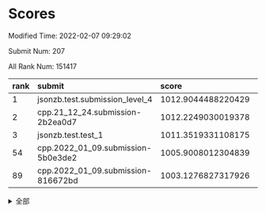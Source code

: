 # Scores

Modified Time: 2022-02-07 09:29:02

Submit Num: 207

All Rank Num: 151417

| rank |               submit               |       score        |       sigma        | pk_num |
| :--- | :--------------------------------- | :----------------- | :----------------- | :----- |
| 1    | jsonzb.test.submission_level_4     | 1012.9044488220429 | 0.801523816529166  | 2924   |
| 2    | cpp.21_12_24.submission-2b2ea0d7   | 1012.2249030019378 | 0.7893664468432314 | 2926   |
| 3    | jsonzb.test.test_1                 | 1011.3519331108175 | 0.7672867036398828 | 2928   |
| 54   | cpp.2022_01_09.submission-5b0e3de2 | 1005.9008012304839 | 0.7091213761473137 | 2933   |
| 89   | cpp.2022_01_09.submission-816672bd | 1003.1276827317926 | 0.6967890501500505 | 2923   |


<details>
<summary>全部</summary>

| rank |                 submit                 |       score        |       sigma        | pk_num |
| :--- | :------------------------------------- | :----------------- | :----------------- | :----- |
| 1    | jsonzb.test.submission_level_4         | 1012.9044488220429 | 0.801523816529166  | 2924   |
| 2    | cpp.21_12_24.submission-2b2ea0d7       | 1012.2249030019378 | 0.7893664468432314 | 2926   |
| 3    | jsonzb.test.test_1                     | 1011.3519331108175 | 0.7672867036398828 | 2928   |
| 4    | gobigger.level_3.submission_level_3_33 | 1011.1378490196934 | 0.7599088066173958 | 2929   |
| 5    | gobigger.level_3.submission_level_3_21 | 1011.0224760250587 | 0.7747833853545968 | 2921   |
| 6    | gobigger.level_3.submission_level_3_7  | 1010.9760334773048 | 0.7803565445327606 | 2923   |
| 7    | gobigger.level_3.submission_level_3_39 | 1010.9595618034185 | 0.7653316432118654 | 2926   |
| 8    | gobigger.level_3.submission_level_3_5  | 1010.8267004086113 | 0.7725704572702814 | 2921   |
| 9    | gobigger.level_3.submission_level_3_4  | 1010.7935022735104 | 0.7690327613612125 | 2928   |
| 10   | gobigger.level_3.submission_level_3_37 | 1010.7511520379393 | 0.7452826292385759 | 2928   |
| 11   | gobigger.level_3.submission_level_3_30 | 1010.7441529848056 | 0.7865619212021279 | 2925   |
| 12   | gobigger.level_3.submission_level_3_32 | 1010.7310200062527 | 0.7836558776292719 | 2925   |
| 13   | gobigger.level_3.submission_level_3_9  | 1010.6251172819041 | 0.7752098899338452 | 2930   |
| 14   | gobigger.level_3.submission_level_3_25 | 1010.5345159330691 | 0.7564626862960632 | 2924   |
| 15   | gobigger.level_3.submission_level_3_18 | 1010.4897848285364 | 0.7832011269520903 | 2927   |
| 16   | gobigger.level_3.submission_level_3_36 | 1010.4416256221951 | 0.7583645283327084 | 2925   |
| 17   | gobigger.level_3.submission_level_3_16 | 1010.3030890012013 | 0.7682781892217821 | 2929   |
| 18   | gobigger.level_3.submission_level_3_14 | 1010.2917717910151 | 0.7687555947741261 | 2920   |
| 19   | gobigger.level_3.submission_level_3_13 | 1010.2885796455923 | 0.7590833622133144 | 2927   |
| 20   | gobigger.level_3.submission_level_3_6  | 1010.2774738413286 | 0.7728528899083084 | 2927   |
| 21   | gobigger.level_3.submission_level_3_48 | 1010.190950754129  | 0.7562852189069736 | 2922   |
| 22   | gobigger.level_3.submission_level_3_23 | 1010.0727176563615 | 0.76598825658705   | 2927   |
| 23   | gobigger.level_3.submission_level_3_44 | 1010.061418852123  | 0.7582261528752892 | 2929   |
| 24   | gobigger.level_3.submission_level_3_29 | 1010.0207675362004 | 0.751530811383304  | 2932   |
| 25   | gobigger.level_3.submission_level_3_17 | 1009.9678175311766 | 0.7614117081430718 | 2926   |
| 26   | gobigger.level_3.submission_level_3_10 | 1009.7155407523285 | 0.7466141511643422 | 2926   |
| 27   | gobigger.level_3.submission_level_3_42 | 1009.693023668111  | 0.7666812717794095 | 2924   |
| 28   | gobigger.level_3.submission_level_3_19 | 1009.5965928178739 | 0.7553077462726397 | 2925   |
| 29   | gobigger.level_3.submission_level_3_1  | 1009.5900562829996 | 0.7274709021895115 | 2924   |
| 30   | gobigger.level_3.submission_level_3_22 | 1009.4999577144764 | 0.7484713586618877 | 2924   |
| 31   | gobigger.level_3.submission_level_3_12 | 1009.4804298775382 | 0.7657512906742382 | 2926   |
| 32   | gobigger.level_3.submission_level_3_35 | 1009.4736030940225 | 0.7566221616441104 | 2927   |
| 33   | gobigger.level_3.submission_level_3_2  | 1009.3797830000144 | 0.737716288995086  | 2925   |
| 34   | gobigger.level_3.submission_level_3_43 | 1009.3699854533836 | 0.734041399319091  | 2928   |
| 35   | gobigger.level_3.submission_level_3_3  | 1009.3528899249735 | 0.7547580364098476 | 2928   |
| 36   | gobigger.level_3.submission_level_3_45 | 1009.3467695384942 | 0.7468041958011972 | 2924   |
| 37   | gobigger.level_3.submission_level_3_11 | 1009.3458534985231 | 0.7345916750559391 | 2923   |
| 38   | gobigger.level_3.submission_level_3_8  | 1009.2823865458196 | 0.7484524088735057 | 2927   |
| 39   | gobigger.level_3.submission_level_3_24 | 1009.2101237344017 | 0.7575976130261483 | 2922   |
| 40   | gobigger.level_3.submission_level_3_49 | 1009.2088190467048 | 0.7437547377207072 | 2924   |
| 41   | gobigger.level_3.submission_level_3_40 | 1009.1495396547388 | 0.7606123471539489 | 2925   |
| 42   | gobigger.level_3.submission_level_3_41 | 1009.024456397747  | 0.747580790194202  | 2927   |
| 43   | gobigger.level_3.submission_level_3_0  | 1009.022669970836  | 0.7470273565164214 | 2931   |
| 44   | gobigger.level_3.submission_level_3_31 | 1009.0132785429611 | 0.7424729875188679 | 2927   |
| 45   | gobigger.level_3.submission_level_3_38 | 1008.9636608626743 | 0.7639842006401099 | 2927   |
| 46   | gobigger.level_3.submission_level_3_46 | 1008.9465152334287 | 0.7476072507411161 | 2925   |
| 47   | gobigger.level_3.submission_level_3_20 | 1008.8726552550971 | 0.7387521372659935 | 2922   |
| 48   | gobigger.level_3.submission_level_3_27 | 1008.6339873563077 | 0.7283732611573199 | 2928   |
| 49   | gobigger.level_3.submission_level_3_26 | 1008.5891745625943 | 0.7360711414900111 | 2927   |
| 50   | gobigger.level_3.submission_level_3_15 | 1008.5491841138455 | 0.7346873232320651 | 2927   |
| 51   | gobigger.level_3.submission_level_3_34 | 1008.3850753202926 | 0.7313111637281945 | 2934   |
| 52   | gobigger.level_3.submission_level_3_47 | 1008.2169190530459 | 0.7565573717467258 | 2930   |
| 53   | gobigger.level_3.submission_level_3_28 | 1007.8946900016966 | 0.7589058868362275 | 2928   |
| 54   | cpp.2022_01_09.submission-5b0e3de2     | 1005.9008012304839 | 0.7091213761473137 | 2933   |
| 55   | gobigger.level_1.submission_level_1_42 | 1005.6845484405956 | 0.7208958556857973 | 2922   |
| 56   | gobigger.level_1.submission_level_1_11 | 1005.0317352764656 | 0.7196817885735911 | 2927   |
| 57   | gobigger.level_1.submission_level_1_39 | 1004.5780565581376 | 0.7165941311031967 | 2927   |
| 58   | gobigger.level_1.submission_level_1_34 | 1004.4866662569791 | 0.7237111728014267 | 2921   |
| 59   | gobigger.level_1.submission_level_1_14 | 1004.4637345940646 | 0.7320451104828198 | 2926   |
| 60   | gobigger.level_1.submission_level_1_19 | 1004.4382304965945 | 0.7231295069698892 | 2928   |
| 61   | gobigger.level_1.submission_level_1_47 | 1004.3574906292365 | 0.7143905394485838 | 2925   |
| 62   | gobigger.level_1.submission_level_1_33 | 1004.3410503527762 | 0.7194146466277885 | 2932   |
| 63   | gobigger.level_1.submission_level_1_23 | 1004.308316368059  | 0.7143148265178356 | 2926   |
| 64   | gobigger.level_1.submission_level_1_44 | 1004.1530243498418 | 0.7164903792478869 | 2924   |
| 65   | gobigger.level_1.submission_level_1_48 | 1003.9925534799456 | 0.712528567661848  | 2921   |
| 66   | gobigger.level_1.submission_level_1_38 | 1003.952113512182  | 0.7106614164562245 | 2919   |
| 67   | gobigger.level_1.submission_level_1_16 | 1003.8837575274417 | 0.7184460902940464 | 2931   |
| 68   | gobigger.level_1.submission_level_1_37 | 1003.8338923903316 | 0.7263793926153284 | 2925   |
| 69   | gobigger.level_1.submission_level_1_17 | 1003.7785982083907 | 0.7218773768202782 | 2927   |
| 70   | gobigger.level_1.submission_level_1_20 | 1003.7294735607762 | 0.713617120390324  | 2926   |
| 71   | gobigger.level_1.submission_level_1_13 | 1003.6476777312344 | 0.711521929704144  | 2927   |
| 72   | gobigger.level_1.submission_level_1_26 | 1003.6162052983736 | 0.7097286464368615 | 2922   |
| 73   | gobigger.level_1.submission_level_1_24 | 1003.6139995851473 | 0.7259207978309109 | 2926   |
| 74   | gobigger.level_1.submission_level_1_30 | 1003.5935419488698 | 0.7092628199875246 | 2929   |
| 75   | gobigger.level_1.submission_level_1_15 | 1003.5773454333428 | 0.7166939479648383 | 2929   |
| 76   | gobigger.level_1.submission_level_1_21 | 1003.5466183781554 | 0.7224539839141496 | 2927   |
| 77   | gobigger.level_1.submission_level_1_31 | 1003.541375228982  | 0.7175383834767901 | 2925   |
| 78   | gobigger.level_1.submission_level_1_35 | 1003.4311241165445 | 0.6982455090244999 | 2925   |
| 79   | gobigger.level_1.submission_level_1_41 | 1003.4287923638241 | 0.7062206231149184 | 2927   |
| 80   | gobigger.level_1.submission_level_1_7  | 1003.4272885268239 | 0.7227608614518428 | 2926   |
| 81   | gobigger.level_1.submission_level_1_18 | 1003.4168137383857 | 0.7151418704291116 | 2927   |
| 82   | gobigger.level_1.submission_level_1_2  | 1003.3554555948806 | 0.7232981571026578 | 2922   |
| 83   | gobigger.level_1.submission_level_1_12 | 1003.3500892456976 | 0.7090715104006703 | 2924   |
| 84   | gobigger.level_1.submission_level_1_49 | 1003.3286557637326 | 0.7149239134575708 | 2922   |
| 85   | gobigger.level_1.submission_level_1_3  | 1003.244897575081  | 0.7034196694941355 | 2933   |
| 86   | gobigger.level_1.submission_level_1_27 | 1003.2037366780793 | 0.711072787827678  | 2929   |
| 87   | gobigger.level_1.submission_level_1_43 | 1003.1617902567448 | 0.7133415412618548 | 2925   |
| 88   | gobigger.level_1.submission_level_1_29 | 1003.1477765625039 | 0.7183670695289573 | 2929   |
| 89   | cpp.2022_01_09.submission-816672bd     | 1003.1276827317926 | 0.6967890501500505 | 2923   |
| 90   | gobigger.level_1.submission_level_1_8  | 1003.1179345784511 | 0.717384814230695  | 2925   |
| 91   | gobigger.level_1.submission_level_1_32 | 1003.1013477328976 | 0.7164633917748934 | 2924   |
| 92   | gobigger.level_1.submission_level_1_28 | 1003.1003522782655 | 0.7126014406150096 | 2928   |
| 93   | gobigger.level_1.submission_level_1_10 | 1003.0996078891814 | 0.7091715939452532 | 2924   |
| 94   | gobigger.level_1.submission_level_1_36 | 1003.0583355216994 | 0.7142862484160146 | 2922   |
| 95   | gobigger.level_1.submission_level_1_45 | 1002.9338821018175 | 0.708553570214386  | 2932   |
| 96   | gobigger.level_1.submission_level_1_9  | 1002.904692353769  | 0.7172571405419633 | 2925   |
| 97   | gobigger.level_1.submission_level_1_0  | 1002.796053594093  | 0.7167121170525986 | 2931   |
| 98   | gobigger.level_1.submission_level_1_25 | 1002.7870318480501 | 0.7161127145546061 | 2924   |
| 99   | gobigger.level_1.submission_level_1_22 | 1002.7094402754126 | 0.7093585794465358 | 2923   |
| 100  | gobigger.level_1.submission_level_1_1  | 1002.709041408022  | 0.7228688699574795 | 2928   |
| 101  | gobigger.level_1.submission_level_1_40 | 1002.6090356505443 | 0.7074422199698099 | 2921   |
| 102  | gobigger.level_1.submission_level_1_46 | 1002.5387958571031 | 0.7242586147797967 | 2929   |
| 103  | gobigger.level_1.submission_level_1_6  | 1002.1820480101729 | 0.7196752831610628 | 2929   |
| 104  | gobigger.level_1.submission_level_1_4  | 1002.0232137458817 | 0.712863851186879  | 2927   |
| 105  | gobigger.level_1.submission_level_1_5  | 1001.056030207463  | 0.7142127310410652 | 2920   |
| 106  | gobigger.random.submission_random_38   | 997.3325630195407  | 0.7145124504632847 | 2926   |
| 107  | gobigger.random.submission_random_46   | 997.2615891718693  | 0.7065903694493441 | 2925   |
| 108  | gobigger.random.submission_random_25   | 997.0175118785043  | 0.6984756126082146 | 2920   |
| 109  | gobigger.random.submission_random_41   | 996.8191436046451  | 0.7220576768060554 | 2925   |
| 110  | gobigger.random.submission_random_42   | 996.6349136786573  | 0.7167680112780813 | 2927   |
| 111  | gobigger.random.submission_random_32   | 996.5666774479515  | 0.7094787023651273 | 2925   |
| 112  | gobigger.random.submission_random_28   | 996.5573403083391  | 0.7059542912749028 | 2931   |
| 113  | gobigger.random.submission_random_36   | 996.4951679433063  | 0.7144944628390181 | 2930   |
| 114  | gobigger.random.submission_random_44   | 996.4876012327719  | 0.7038985902510212 | 2922   |
| 115  | gobigger.random.submission_random_1    | 996.4692274688862  | 0.6992259516087053 | 2920   |
| 116  | gobigger.random.submission_random_16   | 996.3616766904091  | 0.7119604978510109 | 2926   |
| 117  | gobigger.random.submission_random_34   | 996.3441717023757  | 0.7070067277624574 | 2928   |
| 118  | gobigger.random.submission_random_27   | 996.330799681697   | 0.7084188541683485 | 2928   |
| 119  | gobigger.random.submission_random_24   | 996.2796781052747  | 0.709845069152898  | 2922   |
| 120  | gobigger.random.submission_random_49   | 996.2632371546368  | 0.7110470532732636 | 2927   |
| 121  | gobigger.random.submission_random_20   | 996.2506746554016  | 0.7045546733729525 | 2926   |
| 122  | gobigger.random.submission_random_22   | 996.2422815027791  | 0.7104109772440032 | 2930   |
| 123  | gobigger.random.submission_random_6    | 996.1971484411433  | 0.7141153337650666 | 2927   |
| 124  | gobigger.random.submission_random_23   | 996.1501421350681  | 0.6981655839809829 | 2929   |
| 125  | gobigger.random.submission_random_9    | 996.1121159937229  | 0.7166660749738502 | 2924   |
| 126  | gobigger.random.submission_random_33   | 996.1079274659387  | 0.7108160569421611 | 2922   |
| 127  | gobigger.random.submission_random_40   | 996.0462055431536  | 0.7253408730671038 | 2925   |
| 128  | gobigger.random.submission_random_5    | 995.9619623906086  | 0.7296500562232149 | 2931   |
| 129  | gobigger.random.submission_random_4    | 995.9528867008762  | 0.7132886037866266 | 2920   |
| 130  | gobigger.random.submission_random_29   | 995.9400191163268  | 0.7012503212415758 | 2928   |
| 131  | gobigger.random.submission_random_45   | 995.935671590994   | 0.7074897412900708 | 2925   |
| 132  | gobigger.random.submission_random_17   | 995.8468870225042  | 0.7082896051697438 | 2927   |
| 133  | gobigger.random.submission_random_48   | 995.823385628774   | 0.7139711616779711 | 2932   |
| 134  | gobigger.random.submission_random_47   | 995.8134517754967  | 0.7060448451313865 | 2924   |
| 135  | gobigger.random.submission_random_8    | 995.7620747091913  | 0.7140531628842144 | 2926   |
| 136  | gobigger.random.submission_random_13   | 995.7606343774002  | 0.7051110860969626 | 2925   |
| 137  | gobigger.random.submission_random_31   | 995.7598369242083  | 0.6974293327835438 | 2930   |
| 138  | gobigger.random.submission_random_35   | 995.7091586574761  | 0.7164476956415541 | 2923   |
| 139  | gobigger.random.submission_random_11   | 995.6776535395684  | 0.7286136211513486 | 2927   |
| 140  | gobigger.random.submission_random_19   | 995.6379871042813  | 0.7081275676110629 | 2926   |
| 141  | gobigger.random.submission_random_26   | 995.6282793223977  | 0.7031407669657214 | 2926   |
| 142  | gobigger.random.submission_random_21   | 995.5834794324219  | 0.6988913914761447 | 2921   |
| 143  | gobigger.random.submission_random_30   | 995.5332951192323  | 0.7266627419379276 | 2931   |
| 144  | gobigger.random.submission_random_3    | 995.4896526133117  | 0.7107516426033863 | 2925   |
| 145  | gobigger.random.submission_random_14   | 995.4791382621512  | 0.7152372568672215 | 2929   |
| 146  | gobigger.random.submission_random_12   | 995.4684072102723  | 0.7154440239155442 | 2925   |
| 147  | gobigger.level_2.submission_level_2_1  | 995.4174687298616  | 0.7280925977411906 | 2924   |
| 148  | gobigger.random.submission_random_43   | 995.4082481410609  | 0.7099625644551938 | 2926   |
| 149  | gobigger.random.submission_random_0    | 995.392463418033   | 0.7136208081726414 | 2928   |
| 150  | gobigger.random.submission_random_15   | 995.380413238191   | 0.7044920116246979 | 2932   |
| 151  | gobigger.random.submission_random_37   | 995.3738132434578  | 0.7016590180301473 | 2922   |
| 152  | gobigger.random.submission_random_7    | 995.2984675061124  | 0.7237073595217413 | 2931   |
| 153  | gobigger.random.submission_random_10   | 995.1338645750835  | 0.7112460023423922 | 2926   |
| 154  | gobigger.random.submission_random_39   | 995.0039370368286  | 0.7228343158774969 | 2918   |
| 155  | gobigger.random.submission_random_2    | 994.8167708358861  | 0.7201211317493632 | 2927   |
| 156  | gobigger.random.submission_random_18   | 994.6473985659242  | 0.7209883345081957 | 2926   |
| 157  | gobigger.level_2.submission_level_2_41 | 994.3048682966822  | 0.7285197169323389 | 2920   |
| 158  | gobigger.level_2.submission_level_2_21 | 993.4446606463504  | 0.743531979807827  | 2927   |
| 159  | gobigger.level_2.submission_level_2_4  | 993.436440313535   | 0.7331806936822516 | 2930   |
| 160  | gobigger.level_2.submission_level_2_16 | 993.1375859681677  | 0.7376023626274626 | 2927   |
| 161  | gobigger.level_2.submission_level_2_0  | 992.9259924951527  | 0.7453015850829138 | 2927   |
| 162  | gobigger.level_2.submission_level_2_25 | 992.9004567088718  | 0.732787939235107  | 2923   |
| 163  | gobigger.level_2.submission_level_2_28 | 992.8563095304737  | 0.7306503107195821 | 2923   |
| 164  | gobigger.level_2.submission_level_2_49 | 992.8098806556338  | 0.7635507494921064 | 2927   |
| 165  | gobigger.level_2.submission_level_2_24 | 992.6951417411085  | 0.7485541852076718 | 2924   |
| 166  | gobigger.level_2.submission_level_2_48 | 992.677347505522   | 0.7422869605681979 | 2928   |
| 167  | gobigger.level_2.submission_level_2_36 | 992.673898258581   | 0.7384317065077375 | 2925   |
| 168  | gobigger.level_2.submission_level_2_42 | 992.6562401356048  | 0.7377208664658681 | 2926   |
| 169  | gobigger.level_2.submission_level_2_10 | 992.6274025738525  | 0.7540840242825465 | 2924   |
| 170  | gobigger.level_2.submission_level_2_18 | 992.5267881092251  | 0.7571964079542083 | 2924   |
| 171  | gobigger.level_2.submission_level_2_11 | 992.510469781199   | 0.7456252427330554 | 2922   |
| 172  | gobigger.level_2.submission_level_2_45 | 992.4317488736131  | 0.7577528933343921 | 2930   |
| 173  | gobigger.level_2.submission_level_2_44 | 992.4072047479717  | 0.7350949376771571 | 2924   |
| 174  | gobigger.level_2.submission_level_2_31 | 992.3833810315368  | 0.7321008343990245 | 2925   |
| 175  | gobigger.level_2.submission_level_2_38 | 992.2895949732881  | 0.7267846985168156 | 2927   |
| 176  | gobigger.level_2.submission_level_2_5  | 992.2815235482301  | 0.753639074109456  | 2927   |
| 177  | gobigger.level_2.submission_level_2_6  | 992.2775867712992  | 0.7435319129867735 | 2928   |
| 178  | gobigger.level_2.submission_level_2_14 | 992.2526421316595  | 0.7394805818718252 | 2923   |
| 179  | gobigger.level_2.submission_level_2_23 | 992.209845246171   | 0.7413861296293652 | 2929   |
| 180  | gobigger.level_2.submission_level_2_37 | 992.1411113226067  | 0.7376784584701059 | 2927   |
| 181  | gobigger.level_2.submission_level_2_47 | 992.0376225457866  | 0.7438893697013318 | 2920   |
| 182  | gobigger.level_2.submission_level_2_29 | 992.0281799389815  | 0.7380365275743285 | 2920   |
| 183  | gobigger.level_2.submission_level_2_9  | 991.8746380994695  | 0.7292128344341913 | 2922   |
| 184  | gobigger.level_2.submission_level_2_33 | 991.8473608692666  | 0.757455709437781  | 2930   |
| 185  | gobigger.level_2.submission_level_2_39 | 991.8340229044225  | 0.7413914084387329 | 2920   |
| 186  | gobigger.level_2.submission_level_2_43 | 991.7916025176969  | 0.7528163664107833 | 2925   |
| 187  | gobigger.level_2.submission_level_2_19 | 991.7078311583699  | 0.75516291572788   | 2927   |
| 188  | gobigger.level_2.submission_level_2_40 | 991.5041319229446  | 0.7398673380334754 | 2924   |
| 189  | gobigger.level_2.submission_level_2_15 | 991.433848110992   | 0.7415979044297106 | 2925   |
| 190  | gobigger.level_2.submission_level_2_46 | 991.4012262107145  | 0.7585268032235652 | 2917   |
| 191  | gobigger.level_2.submission_level_2_34 | 991.3904678903054  | 0.7656678767750595 | 2927   |
| 192  | gobigger.level_2.submission_level_2_26 | 991.3598222239128  | 0.748468930945443  | 2923   |
| 193  | gobigger.level_2.submission_level_2_17 | 991.3529740399633  | 0.7595956227538686 | 2925   |
| 194  | gobigger.level_2.submission_level_2_35 | 991.3241245581565  | 0.7330381002287565 | 2931   |
| 195  | gobigger.level_2.submission_level_2_12 | 991.2977962235876  | 0.7670490581563763 | 2932   |
| 196  | gobigger.level_2.submission_level_2_32 | 991.2066164617795  | 0.7671153152911604 | 2928   |
| 197  | gobigger.level_2.submission_level_2_27 | 991.1652560820656  | 0.7333273838508287 | 2928   |
| 198  | gobigger.level_2.submission_level_2_30 | 991.0605853835659  | 0.7666156908720805 | 2920   |
| 199  | gobigger.level_2.submission_level_2_7  | 991.0132361511221  | 0.7753722038830498 | 2923   |
| 200  | gobigger.level_2.submission_level_2_13 | 990.9015375676076  | 0.765142040126568  | 2925   |
| 201  | gobigger.level_2.submission_level_2_3  | 990.7226191328258  | 0.7627814857845265 | 2929   |
| 202  | gobigger.level_2.submission_level_2_2  | 990.6471371276019  | 0.7720220834625755 | 2932   |
| 203  | gobigger.level_2.submission_level_2_8  | 990.5969930812581  | 0.7684966947602382 | 2924   |
| 204  | gobigger.level_2.submission_level_2_20 | 990.2061717614494  | 0.7791736665945583 | 2931   |
| 205  | gobigger.level_2.submission_level_2_22 | 989.8924753488295  | 0.7808466213840799 | 2932   |
| 206  | gobigger.none.submission_none_0        | 977.005880684156   | 1.414117491091006  | 2930   |
| 207  | gobigger.none.submission_none_1        | 974.1374193040983  | 1.728956954925105  | 2925   |

</details>